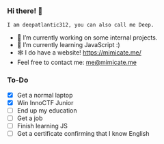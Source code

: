 ### Hi there! 👋

```I am deepatlantic312, you can also call me Deep.```

- 🔭 I’m currently working on some internal projects.
- 🌱 I’m currently learning JavaScript :)
- 🕸️ I do have a website! https://mimicate.me/
- Feel free to contact me: me@mimicate.me

### To-Do

- [x] Get a normal laptop
- [x] Win InnoCTF Junior
- [ ] End up my education
- [ ] Get a job
- [ ] Finish learning JS
- [ ] Get a certificate confirming that I know English
